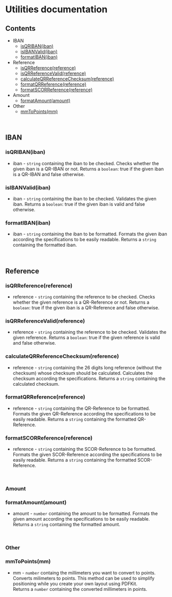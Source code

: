 # Utilities documentation

## Contents

- IBAN
  - [isQRIBAN(iban)](#isqribaniban)
  - [isIBANValid(iban)](#isibanvalidiban)
  - [formatIBAN(iban)](#formatibaniban)
- Reference
  - [isQRReference(reference)](#isqrreferencereference)
  - [isQRReferenceValid(reference)](#isqrreferencereference)
  - [calculateQRReferenceChecksum(reference)](#calculateqrreferencechecksumreference)
  - [formatQRReference(reference)](#formatQRReferencereference)
  - [formatSCORReference(reference)](#formatscorreferencereference)
- Amount
  - [formatAmount(amount)](#formatamountamount)
- Other
  - [mmToPoints(mm)](#mmtopointsmm)

<br/>

## IBAN
  
### isQRIBAN(iban)
 - iban - `string` containing the iban to be checked.
Checks whether the given iban is a QR-IBAN or not.
Returns a `boolean`: true if the given iban is a QR-IBAN and false otherwise.

### isIBANValid(iban)
 - iban - `string` containing the iban to be checked.
Validates the given iban.
Returns a `boolean`: true if the given iban is valid and false otherwise.

### formatIBAN(iban)
 - iban - `string` containing the iban to be formatted.
Formats the given iban according the specifications to be easily readable.
Returns a `string` containing the formatted iban.

<br/>

## Reference
  
### isQRReference(reference)
 - reference - `string` containing the reference to be checked.
Checks whether the given reference is a QR-Reference or not.
Returns a `boolean`: true if the given iban is a QR-Reference and false otherwise.

### isQRReferenceValid(reference)
 - reference - `string` containing the reference to be checked.
Validates the given reference.
Returns a `boolean`: true if the given reference is valid and false otherwise.

### calculateQRReferenceChecksum(reference)
 - reference - `string` containing the 26 digits long reference (without the checksum) whose checksum should be calculated.
Calculates the checksum according the specifications.
Returns a `string` containing the calculated checksum.

### formatQRReference(reference)
 - reference - `string` containing the QR-Reference to be formatted.
Formats the given QR-Reference according the specifications to be easily readable.
Returns a `string` containing the formatted QR-Reference.

### formatSCORReference(reference)
 - reference - `string` containing the SCOR-Reference to be formatted.
Formats the given SCOR-Reference according the specifications to be easily readable.
Returns a `string` containing the formatted SCOR-Reference.

<br/>

### Amount

### formatAmount(amount)
 - amount - `number` containing the amount to be formatted.
Formats the given amount according the specifications to be easily readable.
Returns a `string` containing the formatted amount.

<br/>

### Other

### mmToPoints(mm)
 - mm - `number` containg the millimeters you want to convert to points.  
 Converts milimeters to points. This method can be used to simplify positioning while you create your own layout using PDFKit.  
 Returns a `number` containing the converted millimeters in points.
